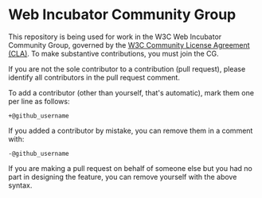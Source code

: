 # Web Incubator Community Group

This repository is being used for work in the W3C Web Incubator Community Group, governed by
the [W3C Community License Agreement
(CLA)](http://www.w3.org/community/about/agreements/cla/). To make substantive
contributions, you must join the CG. 

If you are not the sole contributor to a contribution (pull request), please
identify all 
contributors in the pull request comment.

To add a contributor (other than yourself, that's automatic), mark them one per
line as follows:

```
+@github_username
```

If you added a contributor by mistake, you can remove them in a comment with:

```
-@github_username
```

If you are making a pull request on behalf of someone else but you had no part
in designing the 
feature, you can remove yourself with the above syntax.

